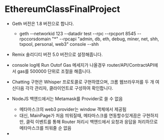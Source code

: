 # EthereumClassFinalProject

- Geth 버전은 1.8 버전으로 합니다.
    - geth --networkid 123 --datadir test --rpc --rpcport 8545 --rpccorsdomain "*" --rpcapi "admin, db, eth, debug, miner, net, shh, txpool, personal, web3" console --shh

- Remix 솔리디티 버전 5.0 버전으로 설정해줍니다.

- console log에 Run Outof Gas 메세지가 나올경우 router/API/ContractAPI에서 gas를 500000 단위로 조절을 해줍니다.

- Chatting 구현은 Whisper 프로토콜로 구현하였으며, 크롬 웹브라우저를 두 개 여신다음 각각 관리자, 클라이언트로 구성하여 확인합니다.

- NodeJS 백앤드에서는 Metamask를 Provider로 쓸 수 없음
    - 메타마스크의 web3 provider는 window 객체에서 제공됨
    - 대신, MainPage가 처음 띄워질때, 메타마스크를 연동할수있게끔은 구현하지만, 클릭 이벤트를 통해 Router 처리시 백앤드에서 요청과 응답을 처리하므로 메타마스크를 띄워줄 순 없음
- 